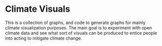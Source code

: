 # Climate Visuals

This is a collection of graphs, and code to generate graphs for mainly climate visualization 
purposes. The main goal is to experiment with open climate data and see what sort of 
visuals can be produced to entice people into acting to mitigate climate change.
